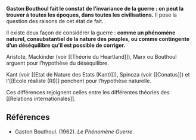 **Gaston Bouthoul fait le constat de l’invariance de la guerre : on peut la trouver à toutes les époques, dans toutes les civilisations.** Il pose la question des raisons de cet état de fait.

Il existe deux façon de considérer la guerre : **comme un phénomène naturel, consubstantiel de la nature des peuples, ou comme contingente d’un déséquilibre qu'il est possible de corriger.**

Aristote, Mackinder (voir [[Théorie du Heartland]]), Marx ou Bouthoul arguent pour l’hypothèse du déséquilibre. 

Kant (voir [[Etat de Nature des Etats (Kant)]]), Spinoza (voir [[Conatus]]) et l'[[Ecole réaliste (RI)]] penchent pour l’hypothèse naturelle.

Ces différences rejoignent celles entre les différentes théories des [[Relations internationales]].

## Références 

- Gaston Bouthoul. (1962). _Le Phénomène Guerre_.